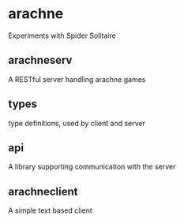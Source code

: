 # arachne
Experiments with Spider Solitaire

## arachneserv
A RESTful server handling arachne games

## types
type definitions, used by client and server

## api
A library supporting communication with the server

## arachneclient
A simple text based client
